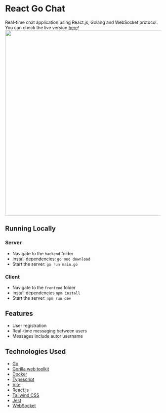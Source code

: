 # React Go Chat
Real-time chat application using React.js, Golang and WebSocket protocol.  
You can check the live version [here](https://chat.martishin.com/)!  
<img src="https://github.com/ttymonkey/react-go-chat/blob/main/demo.gif" width="600"/>

## Running Locally
### Server
* Navigate to the `backend` folder
* Install dependencies: `go mod download`
* Start the server: `go run main.go`
### Client 
* Navigate to the `frontend` folder
* Install dependencies `npm install`
* Start the server: `npm run dev`

## Features 
* User registration
* Real-time messaging between users
* Messages include autor username

## Technologies Used
* [Go](https://go.dev/)
* [Gorilla web toolkit](https://gorilla.github.io/)
* [Docker](https://www.docker.com/)
* [Typescript](https://www.typescriptlang.org/)
* [Vite](https://vitejs.dev/)
* [React.js](https://react.dev/)
* [Tailwind CSS](https://tailwindcss.com/)
* [Jest](https://jestjs.io/)
* [WebSocket](https://developer.mozilla.org/en-US/docs/Web/API/WebSocket)
